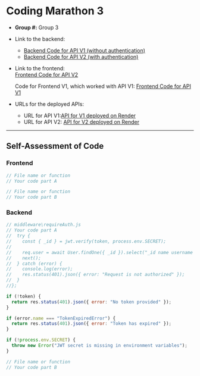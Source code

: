 # Coding Marathon 3  

- **Group #:**  Group 3
- Link to the backend: 
  - [Backend Code for API V1 (without authentication) ](https://github.com/JY1Z/collaborative-project-3/tree/BE-API-noAuth/backend)
  - [Backend Code for API V2 (with authentication)]([https://github.com/JY1Z/collaborative-project-3/tree/main/backend](https://github.com/JY1Z/collaborative-project-3/tree/BE-API-Auth/backend))  
- Link to the frontend:  
[Frontend Code for API V2](https://github.com/JY1Z/collaborative-project-3/tree/main/frontend)

   Code for Frontend V1, which worked with API V1:
[Frontend Code for API V1](https://github.com/JY1Z/collaborative-project-3/tree/FE-no-auth/frontend/frontend-no-auth)

- URLs for the deployed APIs:
  - URL for API V1:[API for V1 deployed on Render](https://test-cm3-11.onrender.com/)
  - URL for API V2: [API for V2 deployed on Render](https://collaborative-project-3-ft0l.onrender.com)

---

## Self-Assessment of Code

### Frontend

```js
// File name or function
// Your code part A
```

```js
// File name or function
// Your code part B
```

### Backend

```js
// middleware\requireAuth.js
// Your code part A
//  try {
//    const { _id } = jwt.verify(token, process.env.SECRET);
//
//    req.user = await User.findOne({ _id }).select("_id name username phone_number gender date_of_birth membership_status address profile_picture");
//    next();
//  } catch (error) {
//    console.log(error);
//    res.status(401).json({ error: "Request is not authorized" });
//  }
//};

if (!token) {
  return res.status(401).json({ error: "No token provided" });
}

if (error.name === "TokenExpiredError") {
  return res.status(401).json({ error: "Token has expired" });
}

if (!process.env.SECRET) {
  throw new Error("JWT secret is missing in environment variables");
}


```

```js
// File name or function
// Your code part B
```
